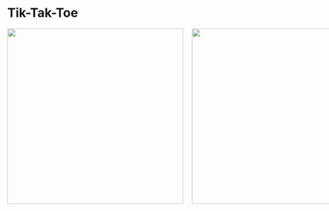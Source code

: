 # Tik-Tak-Toe

<div style="display:flex">
     <div style="flex:1;padding-right:10px;">
          <img src="https://user-images.githubusercontent.com/61835955/177692822-360fd16e-93fb-47dd-9163-85bc2b67995c.png" width="400"/>
     </div>
     <div style="flex:1;padding-left:10px;">
          <img src="https://user-images.githubusercontent.com/61835955/177693028-f5f1e296-4186-4f38-ae2f-2c91b3808860.png" width="400"/>
     </div> 
</div>


